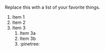 Replace this with a list of your favorite things.
1. Item 1
2. Item 2
3. Item 3
   1. Item 3a
   2. Item 3b
   3. :pinetree:
